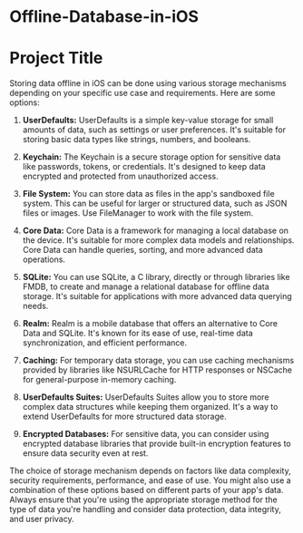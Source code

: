 # Offline-Database-in-iOS


# Project Title

Storing data offline in iOS can be done using various storage mechanisms depending on your specific use case and requirements. Here are some options:

1. **UserDefaults:**
   UserDefaults is a simple key-value storage for small amounts of data, such as settings or user preferences. It's suitable for storing basic data types like strings, numbers, and booleans.

2. **Keychain:**
   The Keychain is a secure storage option for sensitive data like passwords, tokens, or credentials. It's designed to keep data encrypted and protected from unauthorized access.

3. **File System:**
   You can store data as files in the app's sandboxed file system. This can be useful for larger or structured data, such as JSON files or images. Use FileManager to work with the file system.

4. **Core Data:**
   Core Data is a framework for managing a local database on the device. It's suitable for more complex data models and relationships. Core Data can handle queries, sorting, and more advanced data operations.

5. **SQLite:**
   You can use SQLite, a C library, directly or through libraries like FMDB, to create and manage a relational database for offline data storage. It's suitable for applications with more advanced data querying needs.

6. **Realm:**
   Realm is a mobile database that offers an alternative to Core Data and SQLite. It's known for its ease of use, real-time data synchronization, and efficient performance.

7. **Caching:**
   For temporary data storage, you can use caching mechanisms provided by libraries like NSURLCache for HTTP responses or NSCache for general-purpose in-memory caching.

8. **UserDefaults Suites:**
   UserDefaults Suites allow you to store more complex data structures while keeping them organized. It's a way to extend UserDefaults for more structured data storage.

9. **Encrypted Databases:**
   For sensitive data, you can consider using encrypted database libraries that provide built-in encryption features to ensure data security even at rest.

The choice of storage mechanism depends on factors like data complexity, security requirements, performance, and ease of use. You might also use a combination of these options based on different parts of your app's data. Always ensure that you're using the appropriate storage method for the type of data you're handling and consider data protection, data integrity, and user privacy.



